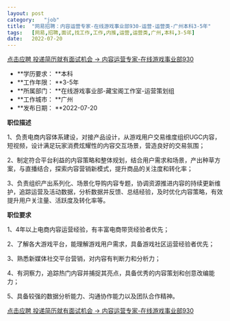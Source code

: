 ```yaml
---
layout:	post
category:	"job"
title:	"网易招聘：内容运营专家-在线游戏事业部930-运营-运营类-广州本科3-5年"
tags:	[网易,招聘,面试,找工作,工作,内推,运营,运营类,广州,本科,3-5年]
date:	2022-07-20
---
```


[点击应聘 投递简历就有面试机会 ->  内容运营专家-在线游戏事业部930](http://mobile.bole.netease.com/bole/boleDetail?id=25902&employeeId=346f03c3cda5f04c&key=all)



- **学历要求： **本科
- **工作年限： **3-5年
- **所属部门： **在线游戏事业部-藏宝阁工作室-运营策划组
- **工作城市： **广州
- **发布日期： **2022-07-20



**职位描述**

1、负责电商内容体系建设，对接产品设计，从游戏用户交易维度组织UGC内容，短视频，设计满足玩家消费炫耀性的内容交互场景，营造良好的交易氛围； 

2、制定符合平台利益的内容策略和整体规划，结合用户需求和场景，产出种草方案，与直播结合，探索内容营销新模式，提升商品的关注度和转化率； 

3、负责组织产出系列化、场景化导购内容专题，协调资源推进内容的持续更新维护，追踪运营及活动数据，分析数据并反馈、总结经验，及时优化内容策略，有效提升用户关注量、活跃度及转化率等。



**职位要求**

1、4年以上电商内容运营经验，有丰富电商带货经验者优先；

2、了解各大游戏平台，能理解游戏用户需求，具备游戏社区运营经验者优先；

3、熟悉新媒体社交平台营销，对内容有判断力和分析力；

4、有洞察力，追踪热门内容并捕捉其亮点，具备优秀的内容策划和创意改编能力；

5、具备较强的数据分析能力、沟通协作能力以及团队合作精神。



[点击应聘 投递简历就有面试机会 ->  内容运营专家-在线游戏事业部930](http://mobile.bole.netease.com/bole/boleDetail?id=25902&employeeId=346f03c3cda5f04c&key=all)